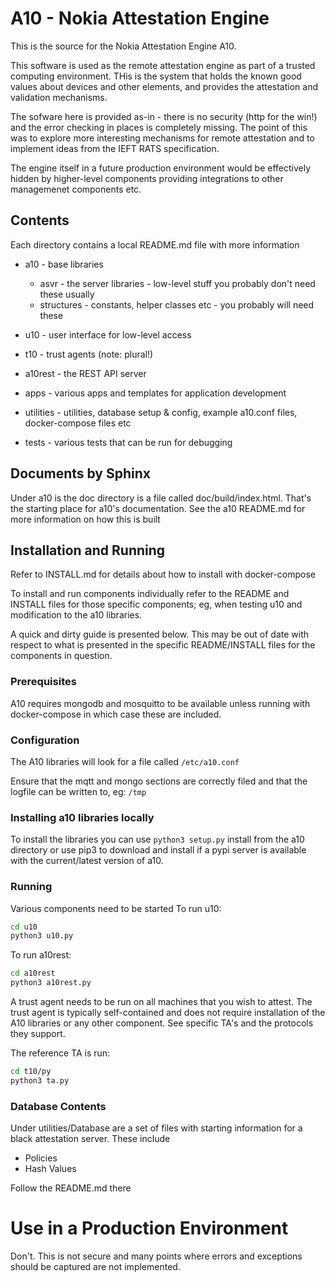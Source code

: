 # A10 - Nokia Attestation Engine

This is the source for the Nokia Attestation Engine A10.

This software is used as the remote attestation engine as part of a trusted computing environment. THis is the system that holds the known good values about devices and other elements, and provides the attestation and validation mechanisms.

The sofware here is provided as-in - there is no security (http for the win!) and the error checking in places is completely missing. The point of this was to explore more interesting mechanisms for remote attestation and to implement ideas from the IEFT RATS specification.

The engine itself in a future production environment would be effectively hidden by higher-level components providing integrations to other managemenet components etc.

## Contents

Each directory contains a local README.md file with more information

   * a10 - base libraries
      * asvr - the server libraries - low-level stuff you probably don't need these usually
      * structures - constants, helper classes etc - you probably will need these
   * u10 - user interface for low-level access
   * t10 - trust agents (note: plural!)
   * a10rest - the REST API server
   
   * apps - various apps and templates for application development
   * utilities - utilities, database setup & config, example a10.conf files, docker-compose files etc
   * tests - various tests that can be run for debugging

   
## Documents by Sphinx

Under a10 is the doc directory is a file called doc/build/index.html. That's the starting place for a10's documentation. See the a10 README.md for more information on how this is built


## Installation and Running

Refer to INSTALL.md for details about how to install with docker-compose

To install and run components individually refer to the README and INSTALL files for those specific components; eg, when testing u10 and modification to the a10 libraries.

A quick and dirty guide is presented below. This may be out of date with respect to what is presented in the specific README/INSTALL files for the components in question.

### Prerequisites
A10 requires mongodb and mosquitto to be available unless running with docker-compose in which case these are included.

### Configuration
The A10 libraries will look for a file called `/etc/a10.conf`

Ensure that the mqtt and mongo sections are correctly filed and that the logfile can be written to, eg: `/tmp`

### Installing a10 libraries locally

To install the libraries you can use `python3 setup.py` install from the a10 directory or use pip3 to download and install if a pypi server is available with the current/latest version of a10.

### Running
Various components need to be started
To run u10:

```bash
cd u10
python3 u10.py
```

To run a10rest:

```bash
cd a10rest
python3 a10rest.py
```

A trust agent needs to be run on all machines that you wish to attest. The trust agent is typically self-contained and does not require installation of the A10 libraries or any other component. See specific TA's and the protocols they support.

The reference TA is run:

```bash
cd t10/py
python3 ta.py
```

### Database Contents

Under utilities/Database are a set of files with starting information for a black attestation server. These include

   * Policies
   * Hash Values
   
Follow the README.md there



# Use in a Production Environment
Don't.  This is not secure and many points where errors and exceptions should be captured are not implemented.